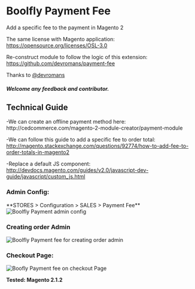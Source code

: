# Boolfly Payment Fee
Add a specific fee to the payment in Magento 2

The same license with Magento application: https://opensource.org/licenses/OSL-3.0

Re-construct module to follow the logic of this extension: https://github.com/devromans/payment-fee

Thanks to <a href="https://github.com/devromans">@devromans</a>

<h5>Welcome any feedback and contributor.</h5>

<h2>Technical Guide</h2>
-We can create an offline payment method here: http://cedcommerce.com/magento-2-module-creator/payment-module

-We can follow this guide to add a specific fee to order total: http://magento.stackexchange.com/questions/92774/how-to-add-fee-to-order-totals-in-magento2

-Replace a default JS component: http://devdocs.magento.com/guides/v2.0/javascript-dev-guide/javascript/custom_js.html 

<h3>Admin Config:</h3> 
**STORES > Configuration > SALES > Payment Fee**

<img src="https://github.com/mrkhoa99/Boolfly_payment_fee/blob/master/screenshots/Payment%20admin%20config.png" alt="Boolfly Payment admin config"/>

<h3>Creating order Admin</h3>

<img src="https://github.com/mrkhoa99/Boolfly_payment_fee/blob/master/screenshots/Create%20order%20admin.png" alt="Boolfly Payment fee for creating order admin"/>

<h3>Checkout Page:</h3>

<img src="https://github.com/mrkhoa99/Boolfly_payment_fee/blob/master/screenshots/One%20Page%20Checkout.png" alt="Boofly Payment fee on checkout Page"/>

**Tested: Magento 2.1.2**
